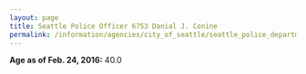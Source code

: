 ```yaml
---
layout: page
title: Seattle Police Officer 6753 Danial J. Conine
permalink: /information/agencies/city_of_seattle/seattle_police_department/copbook/6753/
---
```


**Age as of Feb. 24, 2016:** 40.0

